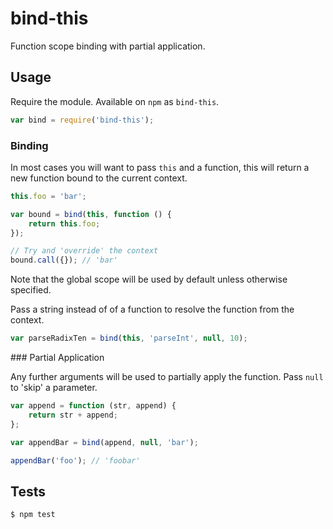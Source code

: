 # bind-this

Function scope binding with partial application.

## Usage

Require the module. Available on `npm` as `bind-this`.

```js
var bind = require('bind-this');
```

### Binding

In most cases you will want to pass `this` and a function, this will return a new function bound to the current context.

```js
this.foo = 'bar';

var bound = bind(this, function () {
	return this.foo;
});

// Try and 'override' the context
bound.call({}); // 'bar'
```

Note that the global scope will be used by default unless otherwise specified.

Pass a string instead of of a function to resolve the function from the context.

```js
var parseRadixTen = bind(this, 'parseInt', null, 10);
```

### Partial Application

Any further arguments will be used to partially apply the function. Pass `null` to 'skip' a parameter.

```js
var append = function (str, append) {
	return str + append;
};

var appendBar = bind(append, null, 'bar');

appendBar('foo'); // 'foobar'
```

## Tests

```bash
$ npm test
```
